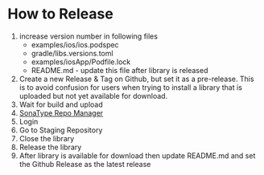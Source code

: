 # How to Release

1. increase version number in following files
	- examples/ios/ios.podspec
	- gradle/libs.versions.toml
	- examples/iosApp/Podfile.lock
	- README.md - update this file after library is released
2. Create a new Release & Tag on Github, but set it as a pre-release. This is to avoid confusion for
   users when trying to install a library that is uploaded but not yet available for download.
3. Wait for build and upload
4. [SonaType Repo Manager](https://s01.oss.sonatype.org/)
5. Login
6. Go to Staging Repository
7. Close the library
8. Release the library
9. After library is available for download then update README.md
   and set the Github Release as the latest release